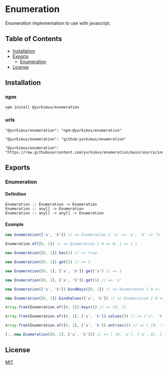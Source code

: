 # Enumeration

Enumeration implementation to use with javascript.

## Table of Contents

- [Installation](#installation)
- [Exports](#exports)
  - [Enumeration](#Enumeration)
- [License](#license)

## Installation

### npm

```
npm install @yurkimus/enumeration
```

### urls

```
"@yurkimus/enumeration": "npm:@yurkimus/enumeration"
```

```
"@yurkimus/enumeration": "github:yurkimus/enumeration"
```

```
"@yurkimus/enumeration": "https://raw.githubusercontent.com/yurkimus/enumeration/main/source/index.js"
```

## Exports

### Enumeration

#### Definition

```
Enumeration :: Enumeration -> Enumeration
Enumeration :: any[] -> Enumeration
Enumeration :: any[] -> any[] -> Enumeration
```

#### Example

```javascript
new Enumeration(['a', 'b']) // => Enumeration { 'a' => 'a', 'b' => 'b' }

Enumeration.of([0, 1]) // => Enumeration { 0 => 0, 1 => 1 }

new Enumeration([0, 1]).has(1) // => true

new Enumeration([0, 1]).get(1) // => 1

new Enumeration([0, 1], ['a', 'b']).get('a') // => 1

new Enumeration([0, 1], ['a', 'b']).get(1) // => 'a'

new Enumeration(['a', 'b']).bindKeys([0, 1]) // => Enumeration { 0 => 'a', 1 => 'b', 'a' => 0, 'b' => 1 }

new Enumeration([0, 1]).bindValues(['a', 'b']) // => Enumeration { 0 => 'a', 1 => 'b', 'a' => 0, 'b' => 1 }

Array.from(Enumeration.of([0, 1]).keys()) // => [0, 1]

Array.from(Enumeration.of([0, 1], ['a', 'b']).values()) // => ['a', 'b']

Array.from(Enumeration.of([0, 1], ['a', 'b']).entries()) // => [ [0, 'a'], ['a', 0], [1, 'b'], ['b', 1] ]

[...new Enumeration([0, 1], ['a', 'b'])] // => [ [0, 'a'], ['a', 0], [1, 'b'], ['b', 1] ]
```

## License

[MIT](LICENSE)
